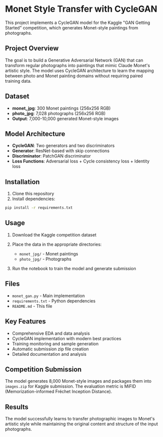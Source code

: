 # Monet Style Transfer with CycleGAN

This project implements a CycleGAN model for the Kaggle "GAN Getting Started" competition, which generates Monet-style paintings from photographs.

## Project Overview

The goal is to build a Generative Adversarial Network (GAN) that can transform regular photographs into paintings that mimic Claude Monet's artistic style. The model uses CycleGAN architecture to learn the mapping between photo and Monet painting domains without requiring paired training data.

## Dataset

- **monet_jpg**: 300 Monet paintings (256x256 RGB)
- **photo_jpg**: 7,028 photographs (256x256 RGB)
- **Output**: 7,000-10,000 generated Monet-style images

## Model Architecture

- **CycleGAN**: Two generators and two discriminators
- **Generator**: ResNet-based with skip connections
- **Discriminator**: PatchGAN discriminator
- **Loss Functions**: Adversarial loss + Cycle consistency loss + Identity loss

## Installation

1. Clone this repository
2. Install dependencies:
```bash
pip install -r requirements.txt
```

## Usage

1. Download the Kaggle competition dataset
2. Place the data in the appropriate directories:
   - `monet_jpg/` - Monet paintings
   - `photo_jpg/` - Photographs

3. Run the notebook to train the model and generate submission

## Files

- `monet_gan.py` - Main implementation
- `requirements.txt` - Python dependencies
- `README.md` - This file

## Key Features

- Comprehensive EDA and data analysis
- CycleGAN implementation with modern best practices
- Training monitoring and sample generation
- Automatic submission zip file creation
- Detailed documentation and analysis

## Competition Submission

The model generates 8,000 Monet-style images and packages them into `images.zip` for Kaggle submission. The evaluation metric is MiFID (Memorization-informed Fréchet Inception Distance).

## Results

The model successfully learns to transfer photographic images to Monet's artistic style while maintaining the original content and structure of the input photographs.
